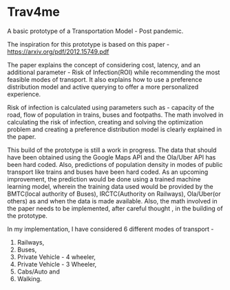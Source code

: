 # Trav4me
A basic prototype of a Transportation Model - Post pandemic. 

The inspiration for this prototype is based on this paper - https://arxiv.org/pdf/2012.15749.pdf

The paper explains the concept of considering cost, latency, and an additional parameter - Risk of Infection(ROI) while recommending the most feasible modes of transport. It also explains how to use a preference distribution model and active querying to offer a more personalized experience.   

Risk of infection is calculated using parameters such as - capacity of the road, flow of population in trains, buses and footpaths. The math involved in calculating the risk of infection, creating and solving the optimization problem and creating a preference distribution model is clearly explained in the paper.  

This build of the prototype is still a work in progress. The data that should have been obtained using the Google Maps API and the Ola/Uber API has been hard coded.
Also, predictions of population density in modes of public transport like trains and buses have been hard coded. As an upcoming improvement, the prediction would be done using a trained machine learning model, wherein the training data used would be provided by the BMTC(local authority of Buses), IRCTC(Authority on Railways), Ola/Uber(or others) as and when the data is made available. Also, the math involved in the paper needs to be implemented, after careful thought , in the building of the prototype.   

In my implementation, I have considered 6 different modes of transport - 
1. Railways,
2. Buses,
3. Private Vehicle - 4 wheeler,
4. Private Vehicle - 3 Wheeler,
5. Cabs/Auto and
6. Walking. 
